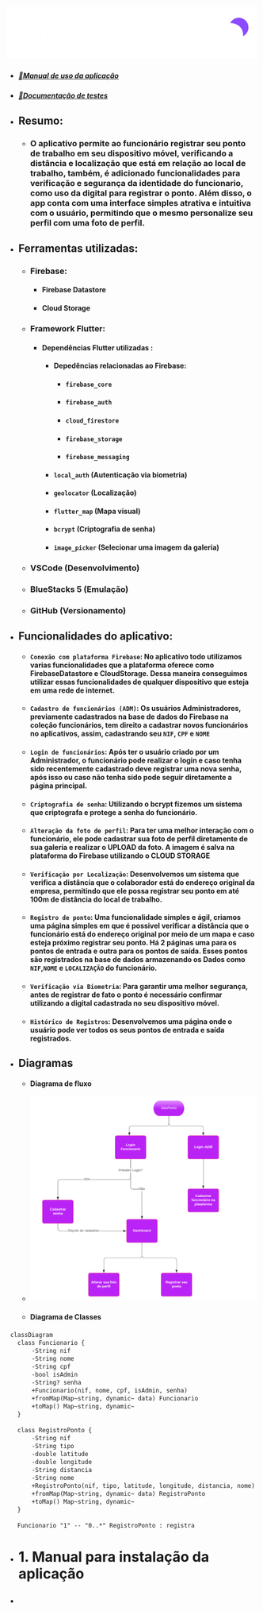 # <img src="./imagens/logo1.png" align="text-center">

- ##### [📝Manual de uso da aplicação](./imagens/manual.md)
- ##### [📝Documentação de testes](./imagens/testes_unitarios.md)

- ## Resumo:
  - ### O aplicativo permite ao funcionário registrar seu ponto de trabalho em seu dispositivo móvel, verificando a distância e localização que está em relação ao local de trabalho, também, é adicionado funcionalidades para verificação e segurança da identidade do funcionario, como uso da digital para registrar o ponto. Além disso, o app conta com uma interface simples atrativa e intuitiva com o usuário, permitindo que o mesmo personalize seu perfil com uma foto de perfil.

- ## Ferramentas utilizadas:
  - ### Firebase:
    - ####  Firebase Datastore
    - ####  Cloud Storage
  - ### Framework Flutter:
      - #### **Dependências Flutter utilizadas** : 
        - #### Depedências relacionadas ao Firebase: 
            - #### `firebase_core`
            - ####  `firebase_auth`
            - ####  `cloud_firestore`
            - ####  `firebase_storage`
            - ####  `firebase_messaging`
        - #### `local_auth` (Autenticação via biometria)
        - #### `geolocator` (Localização)
        - #### `flutter_map` (Mapa visual)
        - ####  `bcrypt` (Criptografia de senha)
        - ####  `image_picker` (Selecionar uma imagem da galeria)
  - ### VSCode (Desenvolvimento)
  - ### BlueStacks 5 (Emulação)
  - ### GitHub (Versionamento)

- ## Funcionalidades do aplicativo:
  - #### `Conexão com plataforma Firebase`: No aplicativo todo utilizamos varias funcionalidades que a plataforma oferece como FirebaseDatastore e CloudStorage. Dessa maneira conseguimos utilizar essas funcionalidades de qualquer dispositivo que esteja em uma rede de internet.
  - #### `Cadastro de funcionários (ADM)`: Os usuários Administradores, previamente cadastrados na base de dados do Firebase na coleção funcionários, tem direito a cadastrar novos funcionários no aplicativos, assim, cadastrando seu `NIF`, `CPF` e `NOME`
  - #### `Login de funcionários`: Após ter o usuário criado por um Administrador, o funcionário pode realizar o login e caso tenha sido recentemente cadastrado deve registrar uma nova senha, após isso ou caso não tenha sido pode seguir diretamente a página principal.
  - #### `Criptografia de senha`: Utilizando o bcrypt fizemos um sistema que criptografa e protege a senha do funcionário.
  - #### `Alteração da foto de perfil`: Para ter uma melhor interação com o funcionário, ele pode cadastrar sua foto de perfil diretamente de sua galeria e realizar o UPLOAD da foto. A imagem é salva na plataforma do Firebase utilizando o CLOUD STORAGE
  - #### `Verificação por Localização`: Desenvolvemos um sistema que verifica a distância que o colaborador está do endereço original da empresa, permitindo que ele possa registrar seu ponto em até 100m de distância do local de trabalho.
  - #### `Registro de ponto`: Uma funcionalidade simples e ágil, criamos uma página simples em que é possivel verificar a distância que o funcionário está do endereço original por meio de um mapa e caso esteja próximo registrar seu ponto. Há 2 páginas uma para os pontos de entrada e outra para os pontos de saída. Esses pontos são registrados na base de dados armazenando os Dados como `NIF`,`NOME` e `LOCALIZAÇÃO` do funcionário. 
  - #### `Verificação via Biometria`: Para garantir uma melhor segurança, antes de registrar de fato o ponto é necessário confirmar utilizando a digital cadastrada no seu dispositivo móvel.
  - #### `Histórico de Registros`: Desenvolvemos uma página onde o usuário pode ver todos os seus pontos de entrada e saída registrados. 
- ## Diagramas
  - #### Diagrama de fluxo
  - <img src="./imagens/_Fluxograma.png">

  - #### Diagrama de Classes
 ```mermaid
  classDiagram
    class Funcionario {
        -String nif
        -String nome
        -String cpf
        -bool isAdmin
        -String? senha
        +Funcionario(nif, nome, cpf, isAdmin, senha)
        +fromMap(Map~string, dynamic~ data) Funcionario
        +toMap() Map~string, dynamic~
    }
    
    class RegistroPonto {
        -String nif
        -String tipo
        -double latitude
        -double longitude
        -String distancia
        -String nome
        +RegistroPonto(nif, tipo, latitude, longitude, distancia, nome)
        +fromMap(Map~string, dynamic~ data) RegistroPonto
        +toMap() Map~string, dynamic~
    }
    
    Funcionario "1" -- "0..*" RegistroPonto : registra
  ```
- # 1. Manual para instalação da aplicação
- ##
